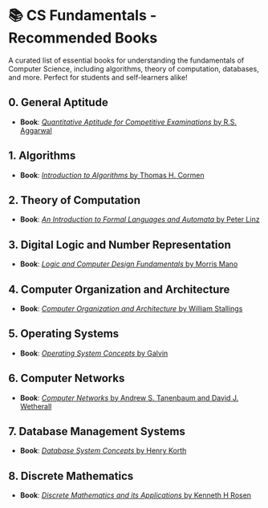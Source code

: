 # 📚 CS Fundamentals - Recommended Books

A curated list of essential books for understanding the fundamentals of Computer Science, including algorithms, theory of computation, databases, and more. Perfect for students and self-learners alike!

## 0. **General Aptitude**
   - **Book**: [*Quantitative Aptitude for Competitive Examinations* by R.S. Aggarwal](https://dokumen.pub/quantitative-aptitude-for-competitive-examinations-by-rs-aggarwal-reprint-2017nbsped-9352534026-9789352534029.html)
   
## 1. **Algorithms**
   - **Book**: [*Introduction to Algorithms* by Thomas H. Cormen](https://dl.ebooksworld.ir/books/Introduction.to.Algorithms.4th.Leiserson.Stein.Rivest.Cormen.MIT.Press.9780262046305.EBooksWorld.ir.pdf)
   
## 2. **Theory of Computation**
   - **Book**: [*An Introduction to Formal Languages and Automata* by Peter Linz](https://broman.dev/download/An%20Introduction%20to%20Formal%20Languages%20and%20Automata%206th%20Edition.pdf)
   
## 3. **Digital Logic and Number Representation**
   - **Book**: [*Logic and Computer Design Fundamentals* by Morris Mano](https://dpvipracollege.in/wp-content/uploads/2023/01/Digital-Logic-Computer-Design.pdf)

## 4. **Computer Organization and Architecture**
   - **Book**: [*Computer Organization and Architecture* by William Stallings](https://bcrti.co.in/digitallibrary/includeFolder/noticeFolder/21102611512388.pdf)

## 5. **Operating Systems**
   - **Book**: [*Operating System Concepts* by Galvin](https://www.mbit.edu.in/wp-content/uploads/2020/05/Operating_System_Concepts_8th_EditionA4.pdf)

## 6. **Computer Networks**
   - **Book**: [*Computer Networks* by Andrew S. Tanenbaum and David J. Wetherall](https://csc-knu.github.io/sys-prog/books/Andrew%20S.%20Tanenbaum%20-%20Computer%20Networks.pdf)

## 7. **Database Management Systems**
   - **Book**: [*Database System Concepts* by Henry Korth](https://mrce.in/ebooks/Database%20System%20Concepts%207th%20Ed.pdf)

## 8. **Discrete Mathematics**
   - **Book**: [*Discrete Mathematics and its Applications* by Kenneth H Rosen](https://mrce.in/ebooks/Maths-Discrete%20Mathematics%20&%20its%20Applications%208th%20Ed.pdf)

